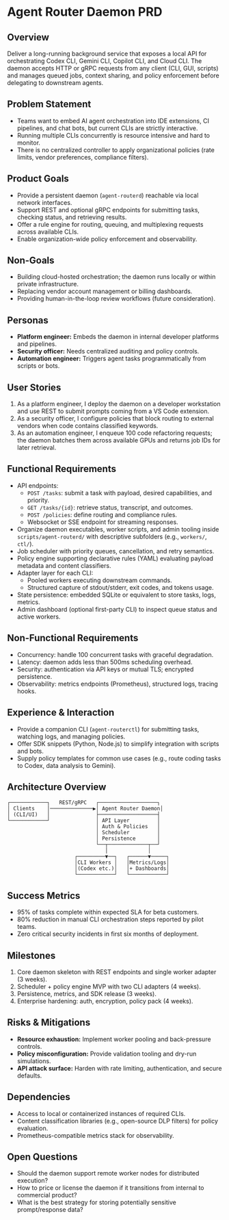 Agent Router Daemon PRD
=======================

Overview
--------
Deliver a long-running background service that exposes a local API for orchestrating Codex CLI, Gemini CLI, Copilot CLI, and Cloud CLI. The daemon accepts HTTP or gRPC requests from any client (CLI, GUI, scripts) and manages queued jobs, context sharing, and policy enforcement before delegating to downstream agents.

Problem Statement
-----------------
- Teams want to embed AI agent orchestration into IDE extensions, CI pipelines, and chat bots, but current CLIs are strictly interactive.
- Running multiple CLIs concurrently is resource intensive and hard to monitor.
- There is no centralized controller to apply organizational policies (rate limits, vendor preferences, compliance filters).

Product Goals
-------------
- Provide a persistent daemon (`agent-routerd`) reachable via local network interfaces.
- Support REST and optional gRPC endpoints for submitting tasks, checking status, and retrieving results.
- Offer a rule engine for routing, queuing, and multiplexing requests across available CLIs.
- Enable organization-wide policy enforcement and observability.

Non-Goals
---------
- Building cloud-hosted orchestration; the daemon runs locally or within private infrastructure.
- Replacing vendor account management or billing dashboards.
- Providing human-in-the-loop review workflows (future consideration).

Personas
--------
- **Platform engineer:** Embeds the daemon in internal developer platforms and pipelines.
- **Security officer:** Needs centralized auditing and policy controls.
- **Automation engineer:** Triggers agent tasks programmatically from scripts or bots.

User Stories
------------
1. As a platform engineer, I deploy the daemon on a developer workstation and use REST to submit prompts coming from a VS Code extension.
2. As a security officer, I configure policies that block routing to external vendors when code contains classified keywords.
3. As an automation engineer, I enqueue 100 code refactoring requests; the daemon batches them across available GPUs and returns job IDs for later retrieval.

Functional Requirements
-----------------------
- API endpoints:
  - `POST /tasks`: submit a task with payload, desired capabilities, and priority.
  - `GET /tasks/{id}`: retrieve status, transcript, and outcomes.
  - `POST /policies`: define routing and compliance rules.
  - Websocket or SSE endpoint for streaming responses.
- Organize daemon executables, worker scripts, and admin tooling inside `scripts/agent-routerd/` with descriptive subfolders (e.g., `workers/`, `ctl/`).
- Job scheduler with priority queues, cancellation, and retry semantics.
- Policy engine supporting declarative rules (YAML) evaluating payload metadata and content classifiers.
- Adapter layer for each CLI:
  - Pooled workers executing downstream commands.
  - Structured capture of stdout/stderr, exit codes, and tokens usage.
- State persistence: embedded SQLite or equivalent to store tasks, logs, metrics.
- Admin dashboard (optional first-party CLI) to inspect queue status and active workers.

Non-Functional Requirements
---------------------------
- Concurrency: handle 100 concurrent tasks with graceful degradation.
- Latency: daemon adds less than 500ms scheduling overhead.
- Security: authentication via API keys or mutual TLS; encrypted persistence.
- Observability: metrics endpoints (Prometheus), structured logs, tracing hooks.

Experience & Interaction
------------------------
- Provide a companion CLI (`agent-routerctl`) for submitting tasks, watching logs, and managing policies.
- Offer SDK snippets (Python, Node.js) to simplify integration with scripts and bots.
- Supply policy templates for common use cases (e.g., route coding tasks to Codex, data analysis to Gemini).

Architecture Overview
---------------------
```
┌────────────┐   REST/gRPC   ┌───────────────────┐
│ Clients    │──────────────▶│ Agent Router Daemon│
│ (CLI/UI)   │               ├───────────────────┤
└────────────┘               │ API Layer         │
                             │ Auth & Policies   │
                             │ Scheduler         │
                             │ Persistence       │
                             └──┬─────────────┬──┘
                                │             │
                      ┌─────────▼──┐   ┌──────▼─────┐
                      │CLI Workers │   │Metrics/Logs│
                      │(Codex etc.)│   │+ Dashboards│
                      └────────────┘   └────────────┘
```

Success Metrics
---------------
- 95% of tasks complete within expected SLA for beta customers.
- 80% reduction in manual CLI orchestration steps reported by pilot teams.
- Zero critical security incidents in first six months of deployment.

Milestones
----------
1. Core daemon skeleton with REST endpoints and single worker adapter (3 weeks).
2. Scheduler + policy engine MVP with two CLI adapters (4 weeks).
3. Persistence, metrics, and SDK release (3 weeks).
4. Enterprise hardening: auth, encryption, policy pack (4 weeks).

Risks & Mitigations
-------------------
- **Resource exhaustion:** Implement worker pooling and back-pressure controls.
- **Policy misconfiguration:** Provide validation tooling and dry-run simulations.
- **API attack surface:** Harden with rate limiting, authentication, and secure defaults.

Dependencies
------------
- Access to local or containerized instances of required CLIs.
- Content classification libraries (e.g., open-source DLP filters) for policy evaluation.
- Prometheus-compatible metrics stack for observability.

Open Questions
--------------
- Should the daemon support remote worker nodes for distributed execution?
- How to price or license the daemon if it transitions from internal to commercial product?
- What is the best strategy for storing potentially sensitive prompt/response data?
